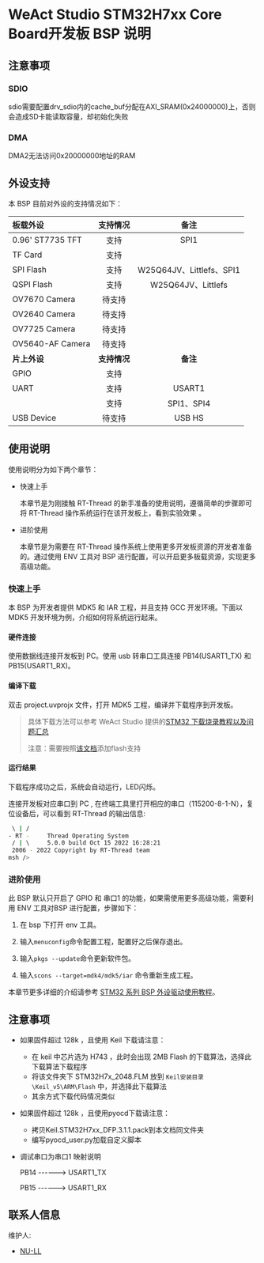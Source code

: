 # WeAct Studio STM32H7xx Core Board开发板 BSP 说明

## 注意事项
### SDIO
sdio需要配置drv_sdio内的cache_buf分配在AXI_SRAM(0x24000000)上，否则会造成SD卡能读取容量，却初始化失败
### DMA
DMA2无法访问0x20000000地址的RAM

## 外设支持

本 BSP 目前对外设的支持情况如下：

| **板载外设**     | **支持情况** |         **备注**         |
| :--------------- | :----------: | :----------------------: |
| 0.96' ST7735 TFT |     支持     |           SPI1           |
| TF Card          |    支持    |                          |
| SPI Flash        |     支持     | W25Q64JV、Littlefs、SPI1 |
| QSPI Flash       |    支持    |    W25Q64JV、Littlefs    |
| OV7670 Camera    |    待支持    |                          |
| OV2640 Camera    |    待支持    |                          |
| OV7725 Camera    |    待支持    |                          |
| OV5640-AF Camera |    待支持    |                          |
| **片上外设**     | **支持情况** |         **备注**         |
| GPIO             |     支持     |                          |
| UART             |     支持     |          USART1          |
|                  |     支持     |        SPI1、SPI4        |
| USB Device       |    待支持    |          USB HS          |


## 使用说明

使用说明分为如下两个章节：

- 快速上手

    本章节是为刚接触 RT-Thread 的新手准备的使用说明，遵循简单的步骤即可将 RT-Thread 操作系统运行在该开发板上，看到实验效果 。

- 进阶使用

    本章节是为需要在 RT-Thread 操作系统上使用更多开发板资源的开发者准备的。通过使用 ENV 工具对 BSP 进行配置，可以开启更多板载资源，实现更多高级功能。


### 快速上手

本 BSP 为开发者提供 MDK5 和 IAR 工程，并且支持 GCC 开发环境。下面以 MDK5 开发环境为例，介绍如何将系统运行起来。

#### 硬件连接

使用数据线连接开发板到 PC。使用 usb 转串口工具连接 PB14(USART1_TX) 和 PB15(USART1_RX)。

#### 编译下载

双击 project.uvprojx 文件，打开 MDK5 工程，编译并下载程序到开发板。

> 具体下载方法可以参考 WeAct Studio 提供的[STM32 下载烧录教程以及问题汇总](http://www.weact-tc.cn/2019/11/30/STM32Download/#more)
>
> 注意：需要按照[该文档](https://github.com/WeActTC/MiniSTM32H7xx/blob/master/SDK/QSPI_Flasher/README.md)添加flash支持

#### 运行结果

下载程序成功之后，系统会自动运行，LED闪烁。

连接开发板对应串口到 PC , 在终端工具里打开相应的串口（115200-8-1-N），复位设备后，可以看到 RT-Thread 的输出信息:

```bash
 \ | /
- RT -     Thread Operating System
 / | \     5.0.0 build Oct 15 2022 16:28:21
 2006 - 2022 Copyright by RT-Thread team
msh />
```
### 进阶使用

此 BSP 默认只开启了 GPIO 和 串口1 的功能，如果需使用更多高级功能，需要利用 ENV 工具对BSP 进行配置，步骤如下：

1. 在 bsp 下打开 env 工具。

2. 输入`menuconfig`命令配置工程，配置好之后保存退出。

3. 输入`pkgs --update`命令更新软件包。

4. 输入`scons --target=mdk4/mdk5/iar` 命令重新生成工程。

本章节更多详细的介绍请参考 [STM32 系列 BSP 外设驱动使用教程](../docs/STM32系列BSP外设驱动使用教程.md)。

## 注意事项

- 如果固件超过 128k ，且使用 Keil 下载请注意：
  - 在 keil 中芯片选为 H743 ，此时会出现 2MB Flash 的下载算法，选择此下载算法下载程序
  - 将该文件夹下 STM32H7x_2048.FLM 放到 `Keil安装目录\Keil_v5\ARM\Flash` 中，并选择此下载算法
  - 其余方式下载代码情况类似
  
- 如果固件超过 128k ，且使用pyocd下载请注意：

  - 拷贝Keil.STM32H7xx_DFP.3.1.1.pack到本文档同文件夹
  - 编写pyocd_user.py加载自定义脚本

- 调试串口为串口1 映射说明

    PB14     ------> USART1_TX

    PB15     ------> USART1_RX

## 联系人信息

维护人:

-  [NU-LL](https://github.com/NU-LL )
